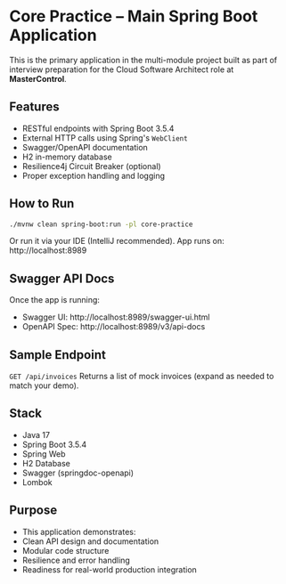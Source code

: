 # Core Practice – Main Spring Boot Application

This is the primary application in the multi-module project built as part of interview preparation for the Cloud Software Architect role at **MasterControl**.

## Features

- RESTful endpoints with Spring Boot 3.5.4
- External HTTP calls using Spring's `WebClient`
- Swagger/OpenAPI documentation
- H2 in-memory database
- Resilience4j Circuit Breaker (optional)
- Proper exception handling and logging

## How to Run

```bash
./mvnw clean spring-boot:run -pl core-practice
```
Or run it via your IDE (IntelliJ recommended).
App runs on: http://localhost:8989

##  Swagger API Docs

Once the app is running:
* Swagger UI: http://localhost:8989/swagger-ui.html
* OpenAPI Spec: http://localhost:8989/v3/api-docs

## Sample Endpoint
```GET /api/invoices```
Returns a list of mock invoices (expand as needed to match your demo).

## Stack
* Java 17
* Spring Boot 3.5.4
* Spring Web
* H2 Database
* Swagger (springdoc-openapi)
* Lombok

## Purpose

* This application demonstrates:
* Clean API design and documentation
* Modular code structure
* Resilience and error handling
* Readiness for real-world production integration

